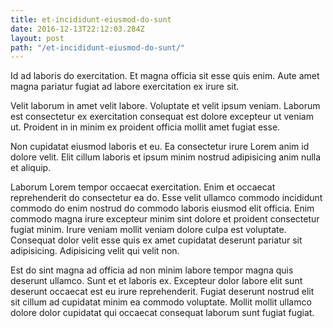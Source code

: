 ```yaml
---
title: et-incididunt-eiusmod-do-sunt
date: 2016-12-13T22:12:03.284Z
layout: post
path: "/et-incididunt-eiusmod-do-sunt/"
---
```


Id ad laboris do exercitation. Et magna officia sit esse quis enim. Aute amet magna pariatur fugiat ad labore exercitation ex irure sit.

Velit laborum in amet velit labore. Voluptate et velit ipsum veniam. Laborum est consectetur ex exercitation consequat est dolore excepteur ut veniam ut. Proident in in minim ex proident officia mollit amet fugiat esse.

Non cupidatat eiusmod laboris et eu. Ea consectetur irure Lorem anim id dolore velit. Elit cillum laboris et ipsum minim nostrud adipisicing anim nulla et aliquip.

Laborum Lorem tempor occaecat exercitation. Enim et occaecat reprehenderit do consectetur ea do. Esse velit ullamco commodo incididunt commodo do enim nostrud do commodo laboris eiusmod elit officia. Enim commodo magna irure excepteur minim sint dolore et proident consectetur fugiat minim. Irure veniam mollit veniam dolore culpa est voluptate. Consequat dolor velit esse quis ex amet cupidatat deserunt pariatur sit adipisicing. Adipisicing velit qui velit non.

Est do sint magna ad officia ad non minim labore tempor magna quis deserunt ullamco. Sunt et et laboris ex. Excepteur dolor labore elit sunt deserunt occaecat est eu irure reprehenderit. Fugiat deserunt nostrud elit sit cillum ad cupidatat minim ea commodo voluptate. Mollit mollit ullamco dolore dolor cupidatat qui occaecat consequat laborum sunt fugiat fugiat.